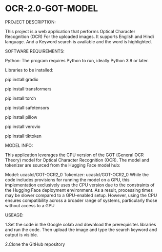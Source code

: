# OCR-2.0-GOT-MODEL

PROJECT DESCRIPTION: 

This project is a web application that performs Optical Character Recognition (OCR) For the uploaded images. It supports English and Hindi language. And a Keyword search is available and the word is highlighted. 

SOFTWARE REQUIREMENTS:

Python: The program requires Python to run, ideally Python 3.8 or later.

Libraries to be installed:

pip install gradio

pip install transformers

pip install torch

pip install safetensors

pip install pillow

pip install verovio 

pip install tiktoken

MODEL INFO:

This application leverages the CPU version of the GOT (General OCR Theory) model for Optical Character Recognition (OCR). The model and tokenizer are sourced from the Hugging Face model hub:

Model: ucaslcl/GOT-OCR2_0
Tokenizer: ucaslcl/GOT-OCR2_0
While the code includes provisions for running the model on a GPU, this implementation exclusively uses the CPU version due to the constraints of the Hugging Face deployment environment. As a result, processing times may be slower compared to a GPU-enabled setup. However, using the CPU ensures compatibility across a broader range of systems, particularly those without access to a GPU

USEAGE:

1.Set the code in the Google colab and download the prerequisites libraries and run the code. 
Then upload the image and type the search keyword and output is visible.


2.Clone the GitHub repository 







